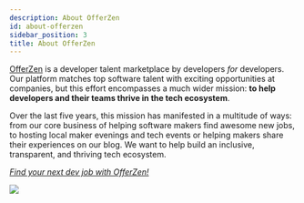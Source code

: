 ```yaml
---
description: About OfferZen
id: about-offerzen
sidebar_position: 3
title: About OfferZen
---
```


<head>
    <meta property="og:title" content="About OfferZen" />
    <meta property="og:type" content="article" />
    <meta property="og:url" content="https://www.developermentoring.guide/docs/introduction/about-offerzen" />
</head>

[OfferZen](https://www.offerzen.com) is a developer talent marketplace by developers _for_ developers. Our platform matches top software talent with exciting opportunities at companies, but this effort encompasses a much wider mission: **to help developers and their teams thrive in the tech ecosystem**.

Over the last five years, this mission has manifested in a multitude of ways: from our core business of helping software makers find awesome new jobs, to hosting local maker evenings and tech events or helping makers share their experiences on our blog. We want to help build an inclusive, transparent, and thriving tech ecosystem.

[_Find your next dev job with OfferZen!_](https://www.offerzen.com/?utm_source=github&utm_medium=thrive&utm_campaign=all_supply_traffic_handbook_both_github&utm_content=about-offerzen-cta)

![](<//img/assets/about-offerzen.png>)
